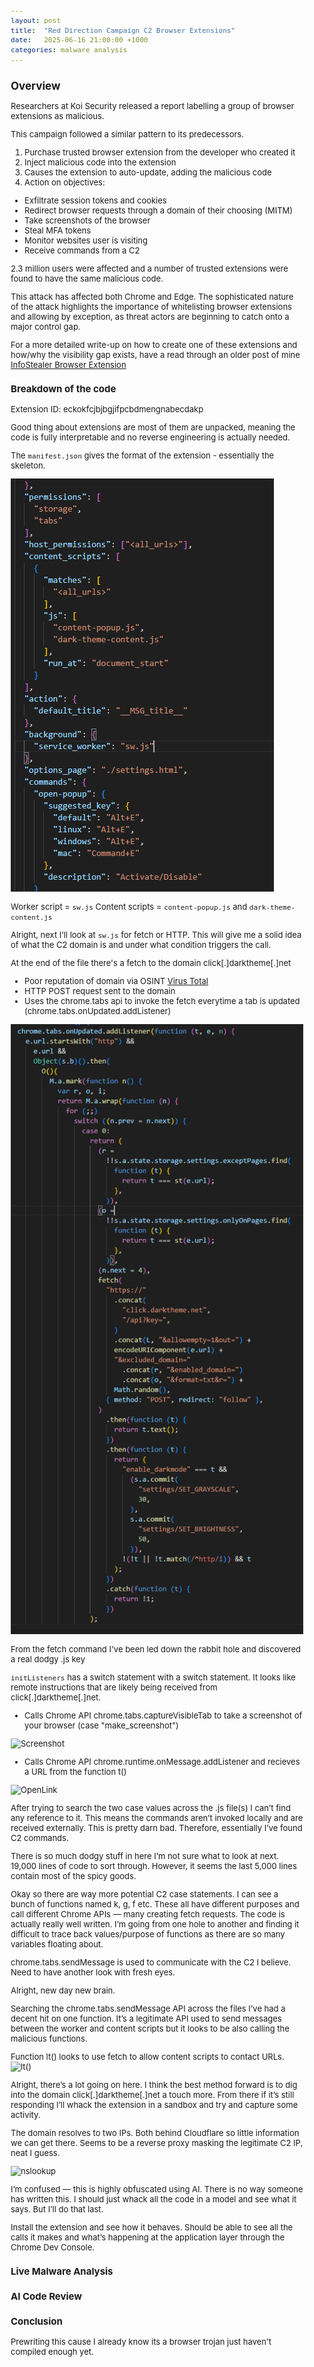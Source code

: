 ```yaml
---
layout: post
title:  "Red Direction Campaign C2 Browser Extensions"
date:   2025-06-16 21:00:00 +1000
categories: malware analysis
---
```


<style>
  body { font-size: 13px; }
  h1 { font-size: 19px !important; }
  h2 { font-size: 17px !important; }
  h3 { font-size: 15px !important; }
</style>

## Overview

Researchers at Koi Security released a report labelling a group of browser extensions as malicious.

This campaign followed a similar pattern to its predecessors.

1. Purchase trusted browser extension from the developer who created it
2. Inject malicious code into the extension
3. Causes the extension to auto-update, adding the malicious code
4. Action on objectives:
- Exfiltrate session tokens and cookies
- Redirect browser requests through a domain of their choosing (MITM)
- Take screenshots of the browser
- Steal MFA tokens
- Monitor websites user is visiting
- Receive commands from a C2

2.3 million users were affected and a number of trusted extensions were found to have the same malicious code.

This attack has affected both Chrome and Edge. The sophisticated nature of the attack highlights the importance of whitelisting browser extensions and allowing by exception, as threat actors are beginning to catch onto a major control gap.

For a more detailed write-up on how to create one of these extensions and how/why the visibility gap exists, have a read through an older post of mine [InfoStealer Browser Extension](https://lvl0socanalyst.github.io/project/2025/06/16/my-eight-post.html)

### Breakdown of the code

Extension ID: eckokfcjbjbgjifpcbdmengnabecdakp

Good thing about extensions are most of them are unpacked, meaning the code is fully interpretable and no reverse engineering is actually needed.

The ```manifest.json``` gives the format of the extension - essentially the skeleton. 

![Manifest.json](/images/manifest.PNG)

Worker script = ```sw.js```
Content scripts = ```content-popup.js``` and ```dark-theme-content.js```

Alright, next I’ll look at ```sw.js``` for fetch or HTTP. This will give me a solid idea of what the C2 domain is and under what condition triggers the call.

At the end of the file there's a fetch to the domain click[.]darktheme[.]net
- Poor reputation of domain via OSINT [Virus Total](https://www.virustotal.com/gui/domain/click.darktheme.net/detection)
- HTTP POST request sent to the domain
- Uses the chrome.tabs api to invoke the fetch everytime a tab is updated (chrome.tabs.onUpdated.addListener)

![Fetch](/images/fetch_to_domain.PNG)

From the fetch command I've been led down the rabbit hole and discovered a real dodgy .js key

```initListeners``` has a switch statement with a switch statement. It looks like remote instructions that are likely being received from click[.]darktheme[.]net.

- Calls Chrome API chrome.tabs.captureVisibleTab to take a screenshot of your browser (case "make_screenshot")

![Screenshot](/images/capture.PNG)

- Calls Chrome API chrome.runtime.onMessage.addListener and recieves a URL from the function t()

![OpenLink](/images/open_link.PNG)

After trying to search the two case values across the .js file(s) I can’t find any reference to it. This means the commands aren’t invoked locally and are received externally. This is pretty darn bad. Therefore, essentially I’ve found C2 commands.

There is so much dodgy stuff in here I’m not sure what to look at next. 19,000 lines of code to sort through. However, it seems the last 5,000 lines contain most of the spicy goods.

Okay so there are way more potential C2 case statements. I can see a bunch of functions named k, g, f etc. These all have different purposes and call different Chrome APIs — many creating fetch requests. The code is actually really well written. I’m going from one hole to another and finding it difficult to trace back values/purpose of functions as there are so many variables floating about.

chrome.tabs.sendMessage is used to communicate with the C2 I believe. Need to have another look with fresh eyes.

Alright, new day new brain.

Searching the chrome.tabs.sendMessage API across the files I’ve had a decent hit on one function. It’s a legitimate API used to send messages between the worker and content scripts but it looks to be also calling the malicious functions.

Function lt() looks to use fetch to allow content scripts to contact URLs.
![lt()](/images/lts.PNG)

Alright, there’s a lot going on here. I think the best method forward is to dig into the domain click[.]darktheme[.]net a touch more. From there if it’s still responding I’ll whack the extension in a sandbox and try and capture some activity.

The domain resolves to two IPs. Both behind Cloudflare so little information we can get there. Seems to be a reverse proxy masking the legitimate C2 IP, neat I guess.

![nslookup](/images/nslookup.PNG)

I’m confused — this is highly obfuscated using AI. There is no way someone has written this. I should just whack all the code in a model and see what it says. But I’ll do that last.

Install the extension and see how it behaves. Should be able to see all the calls it makes and what’s happening at the application layer through the Chrome Dev Console.

### Live Malware Analysis

### AI Code Review

### Conclusion

Prewriting this cause I already know its a browser trojan just haven't compiled enough yet.